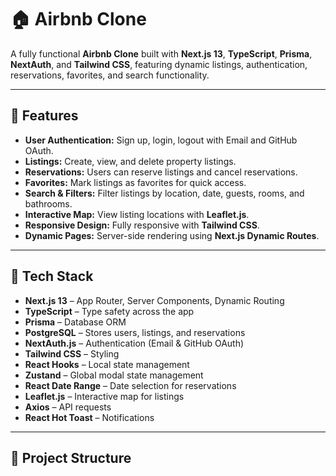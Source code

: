 # 🏠 Airbnb Clone

A fully functional **Airbnb Clone** built with **Next.js 13**, **TypeScript**, **Prisma**, **NextAuth**, and **Tailwind CSS**, featuring dynamic listings, authentication, reservations, favorites, and search functionality.

---

## 🚀 Features

- **User Authentication:** Sign up, login, logout with Email and GitHub OAuth.  
- **Listings:** Create, view, and delete property listings.  
- **Reservations:** Users can reserve listings and cancel reservations.  
- **Favorites:** Mark listings as favorites for quick access.  
- **Search & Filters:** Filter listings by location, date, guests, rooms, and bathrooms.  
- **Interactive Map:** View listing locations with **Leaflet.js**.  
- **Responsive Design:** Fully responsive with **Tailwind CSS**.  
- **Dynamic Pages:** Server-side rendering using **Next.js Dynamic Routes**.  

---

## 🧱 Tech Stack

- **Next.js 13** – App Router, Server Components, Dynamic Routing  
- **TypeScript** – Type safety across the app  
- **Prisma** – Database ORM  
- **PostgreSQL** – Stores users, listings, and reservations  
- **NextAuth.js** – Authentication (Email & GitHub OAuth)  
- **Tailwind CSS** – Styling  
- **React Hooks** – Local state management  
- **Zustand** – Global modal state management  
- **React Date Range** – Date selection for reservations  
- **Leaflet.js** – Interactive map for listings  
- **Axios** – API requests  
- **React Hot Toast** – Notifications  

---

## 📁 Project Structure

